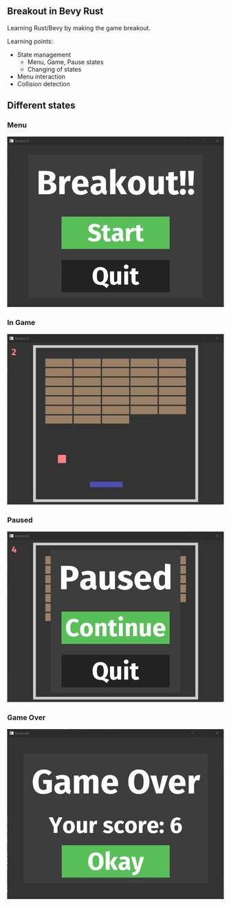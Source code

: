 ## Breakout in Bevy Rust
Learning Rust/Bevy by making the game breakout.

Learning points:
- State management
  - Menu, Game, Pause states
  - Changing of states
- Menu interaction
- Collision detection

## Different states
### Menu
![Breakout Menu](breakout_menu.png "Breakout Menu")

### In Game
![Breakout In Game](breakout_in_game.png "Breakout In Game")

### Paused
![Breakout Paused](breakout_paused.png "Breakout Paused")

### Game Over
![Breakout Game Over](breakout_game_over.png "Breakout Game Over")
